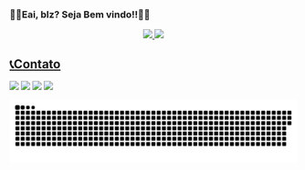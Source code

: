 ### ✌🏼Eai, blz? Seja Bem vindo!!✌🏼

<div align="center">
  <a href="https://github.com/Jamesdeon01">
  <img height="150em" src="https://github-readme-stats.vercel.app/api?username=jamesdeon01&show_icons=true&theme=tokyonight&include_all_commits=true&count_private=true"/>
  <img height="150em" src="https://github-readme-stats.vercel.app/api/top-langs/?username=jamesdeon01&layout=compact&langs_count=7&theme=tokyonight"/>
</div>

## 📞Contato
  
  <div> 
  <a href="https://api.whatsapp.com/send?phone=5534988740569&text=Ol%C3%A1!%20Tudo%20bem%3F" target="_blank"><img src= "https://img.shields.io/badge/WhatsApp-25D366?style=for-the-badge&logo=whatsapp&logoColor=white"target="_blank"></a>
  <a href="https://instagram.com/james.deon" target="_blank"><img src="https://img.shields.io/badge/-Instagram-%23E4405F?style=for-the-badge&logo=instagram&logoColor=white" target="_blank"></a>
  <a href = "mailto:jamesdeon.dev@gmail.com"><img src="https://img.shields.io/badge/-Gmail-%23333?style=for-the-badge&logo=gmail&logoColor=white" target="_blank"></a>
  <a href="https://www.linkedin.com/in/james-deon-7642711a0" target="_blank"><img src="https://img.shields.io/badge/-LinkedIn-%230077B5?style=for-the-badge&logo=linkedin&logoColor=white" target="_blank"></a> 
  </div>
  
  ![Snake animation](https://github.com/Jamesdeon01/jamesdeon01/blob/output/github-contribution-grid-snake.svg)
 

